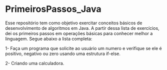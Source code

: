 # PrimeirosPassos_Java

Esse repositório tem como objetivo exercitar conceitos básicos de desenvolvimento de algoritmos em Java. A partir dessa lista de exercícios, dei os primeiros passos em operações básicas para conhecer melhor a linguagem. Segue abaixo a lista completa:

1- Faça um programa que solicite ao usuário um numero e verifique se ele é positivo, negativo ou zero usando uma estrutura if-else.

2- Criando uma calculadora.
